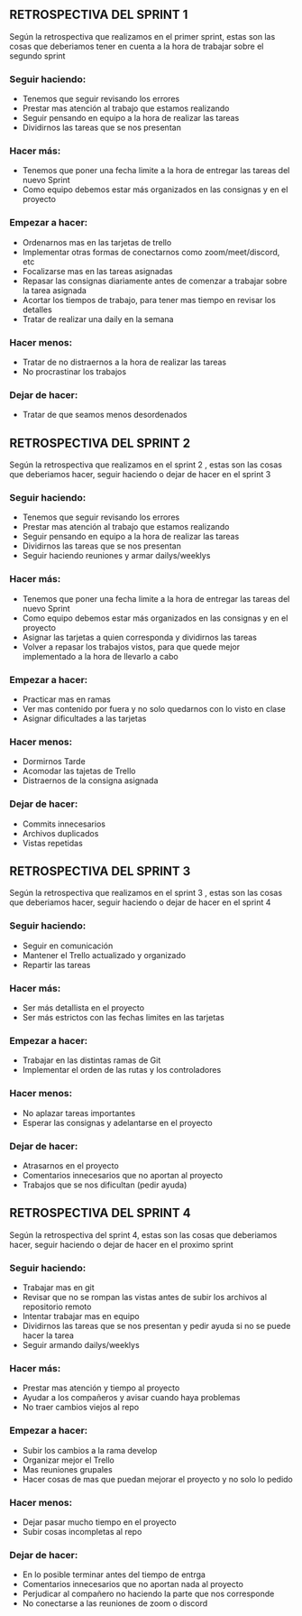 <h2>RETROSPECTIVA DEL SPRINT 1</h2>

<p>Según la retrospectiva que realizamos en el primer sprint, estas son las cosas que deberiamos tener en cuenta a la hora de trabajar sobre el segundo sprint</p>

<h3>Seguir haciendo:</h3>
<ul>
    <li>Tenemos que seguir revisando los errores</li>
    <li>Prestar mas atención al trabajo que estamos realizando</li>
    <li>Seguir pensando en equipo a la hora de realizar las tareas</li>
    <li>Dividirnos las tareas que se nos presentan</li>
</ul>

<h3>Hacer más:</h3>
<ul>
    <li>Tenemos que poner una fecha limite a la hora de entregar las tareas del nuevo Sprint</li>
    <li>Como equipo debemos estar más organizados en las consignas y en el proyecto</li>
</ul>

<h3>Empezar a hacer:</h3>
<ul>
    <li>Ordenarnos mas en las tarjetas de trello</li>
    <li>Implementar otras formas de conectarnos como zoom/meet/discord, etc</li>
    <li>Focalizarse mas en las tareas asignadas</li>
    <li>Repasar las consignas diariamente antes de comenzar a trabajar sobre la tarea asignada</li>
    <li>Acortar los tiempos de trabajo, para tener mas tiempo en revisar los detalles</li>
    <li>Tratar de realizar una daily en la semana</li>
</ul>

<h3>Hacer menos:</h3>
<ul>
    <li>Tratar de no distraernos a la hora de realizar las tareas</li>
    <li>No procrastinar los trabajos</li>
</ul>

<h3>Dejar de hacer:</h3>
<ul>
    <li>Tratar de que seamos menos desordenados</li>
</ul>


<h2>RETROSPECTIVA DEL SPRINT 2</h2>

<p>Según la retrospectiva que realizamos en el sprint 2 , estas son las cosas que deberiamos hacer, seguir haciendo o dejar de hacer en el sprint 3</p>

<h3>Seguir haciendo:</h3>
<ul>
    <li>Tenemos que seguir revisando los errores</li>
    <li>Prestar mas atención al trabajo que estamos realizando</li>
    <li>Seguir pensando en equipo a la hora de realizar las tareas</li>
    <li>Dividirnos las tareas que se nos presentan</li>
    <li>Seguir haciendo reuniones y armar dailys/weeklys</li>
</ul>

<h3>Hacer más:</h3>
<ul>
    <li>Tenemos que poner una fecha limite a la hora de entregar las tareas del nuevo Sprint</li>
    <li>Como equipo debemos estar más organizados en las consignas y en el proyecto</li>
    <li>Asignar las tarjetas a quien corresponda y dividirnos las tareas</li>
    <li>Volver a repasar los trabajos vistos, para que quede mejor implementado a la hora de llevarlo a cabo</li>
</ul>

<h3>Empezar a hacer:</h3>
<ul>
    <li>Practicar mas en ramas</li>
    <li>Ver mas contenido por fuera y no solo quedarnos con lo visto en clase</li>
    <li>Asignar dificultades a las tarjetas</li>
</ul>

<h3>Hacer menos:</h3>
<ul>
    <li>Dormirnos Tarde</li>
    <li>Acomodar las tajetas de Trello</li>
    <li>Distraernos de la consigna asignada</li>
</ul>

<h3>Dejar de hacer:</h3>
<ul>
    <li>Commits innecesarios</li>
    <li>Archivos duplicados</li>
    <li>Vistas repetidas</li>
</ul>

<h2>RETROSPECTIVA DEL SPRINT 3</h2>

<p>Según la retrospectiva que realizamos en el sprint 3 , estas son las cosas que deberiamos hacer, seguir haciendo o dejar de hacer en el sprint 4</p>

<h3>Seguir haciendo:</h3>
<ul>
    <li>Seguir en comunicación</li>
    <li>Mantener el Trello actualizado y organizado</li>
    <li>Repartir las tareas</li>
</ul>

<h3>Hacer más:</h3>
<ul>
    <li>Ser más detallista en el proyecto</li>
    <li>Ser más estrictos con las fechas limites en las tarjetas</li>
</ul>

<h3>Empezar a hacer:</h3>
<ul>
    <li>Trabajar en las distintas ramas de Git</li>
    <li>Implementar el orden de las rutas y los controladores</li>
</ul>

<h3>Hacer menos:</h3>
<ul>
    <li>No aplazar tareas importantes</li>
    <li>Esperar las consignas y adelantarse en el proyecto</li>
</ul>

<h3>Dejar de hacer:</h3>
<ul>
    <li>Atrasarnos en el proyecto</li>
    <li>Comentarios innecesarios que no aportan al proyecto</li>
    <li>Trabajos que se nos dificultan (pedir ayuda)</li>
</ul>

<h2>RETROSPECTIVA DEL SPRINT 4</h2>

<p>Según la retrospectiva del sprint 4, estas son las cosas que deberiamos hacer, seguir haciendo o dejar de hacer en el proximo sprint</p>

<h3>Seguir haciendo:</h3>
<ul>
    <li>Trabajar mas en git</li>
    <li>Revisar que no se rompan las vistas antes de subir los archivos al repositorio remoto</li>
    <li>Intentar trabajar mas en equipo</li>
    <li>Dividirnos las tareas que se nos presentan y pedir ayuda si no se puede hacer la tarea</li>
    <li>Seguir armando dailys/weeklys</li>
</ul>

<h3>Hacer más:</h3>
<ul>
    <li>Prestar mas atención y tiempo al proyecto</li>
    <li>Ayudar a los compañeros y avisar cuando haya problemas</li>
    <li>No traer cambios viejos al repo</li>
</ul>

<h3>Empezar a hacer:</h3>
<ul>
    <li>Subir los cambios a la rama develop</li>
    <li>Organizar mejor el Trello</li>
    <li>Mas reuniones grupales</li>
    <li>Hacer cosas de mas que puedan mejorar el proyecto y no solo lo pedido</li>
</ul>

<h3>Hacer menos:</h3>
<ul>
    <li>Dejar pasar mucho tiempo en el proyecto</li>
    <li>Subir cosas incompletas al repo</li>
</ul>

<h3>Dejar de hacer:</h3>
<ul>
    <li>En lo posible terminar antes del tiempo de entrga</li>
    <li>Comentarios innecesarios que no aportan nada al proyecto</li>
    <li>Perjudicar al compañero no haciendo la parte que nos corresponde</li>
    <li>No conectarse a las reuniones de zoom o discord</li>
</ul>


